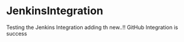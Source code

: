 # JenkinsIntegration
Testing the Jenkins Integration adding th new..!!
GitHub Integration is success
